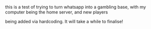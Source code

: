 this is a test of trying to turn whatsapp into a gambling base, with my computer being the home server, and new players 

being added via hardcoding. It will take a while to finalise!
